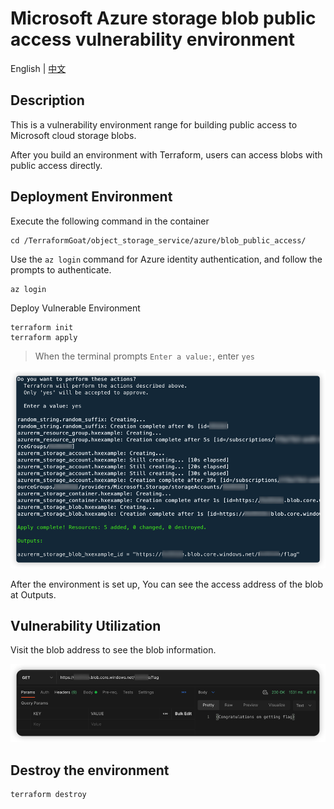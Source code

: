 # Microsoft Azure storage blob public access vulnerability environment

English | [中文](./README_CN.md)

## Description

This is a vulnerability environment range for building public access to Microsoft cloud storage blobs.

After you build an environment with Terraform, users can access blobs with public access directly.

## Deployment Environment

Execute the following command in the container

```shell
cd /TerraformGoat/object_storage_service/azure/blob_public_access/
```

Use the `az login` command for Azure identity authentication, and follow the prompts to authenticate.

```shell
az login
```

Deploy Vulnerable Environment

```shell
terraform init
terraform apply
```

> When the terminal prompts `Enter a value:`, enter `yes`

![image](../../../images/1650953021.png)

After the environment is set up, You can see the access address of the blob at Outputs.

## Vulnerability Utilization

Visit the blob address to see the blob information.

![image](../../../images/1650953175.png)

## Destroy the environment

```shell
terraform destroy
```
